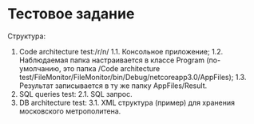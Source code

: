 # Тестовое задание
Структура:
1. Code architecture test:/r/n/
  1.1. Консольное приложение;
  1.2. Наблюдаемая папка настраивается в классе Program (по-умолчанию, это папка /Code architecture          test/FileMonitor/FileMonitor/bin/Debug/netcoreapp3.0/AppFiles);
  1.3. Результат записывается в ту же папку AppFiles/Result.
2. SQL queries test:
  2.1. SQL запрос.
3. DB architecture test:
  3.1. XML структура (пример) для хранения московского метрополитена.
